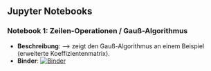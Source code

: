 ## Jupyter Notebooks

### Notebook 1: Zeilen-Operationen / Gauß-Algorithmus

- **Beschreibung**: --> zeigt den Gauß-Algorithmus an einem Beispiel (erweiterte Koeffizientenmatrix).
- **Binder**: [![Binder](https://mybinder.org/badge_logo.svg)](https://mybinder.org/v2/gh/runstuck/jupyternb/HEAD?labpath=ZeilenOperationen_GA.ipynb)
